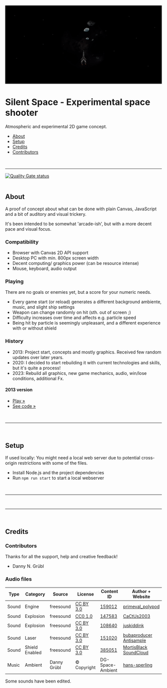 [![Silent Space](teaser.png)](https://silent-space.vercel.app)

# Silent Space - Experimental space shooter

Atmospheric and experimental 2D game concept.

- [About](#about)
- [Setup](#setup)
- [Credits](#credits)
- [Contributors](#contributors)

<br>

---

[![Quality Gate status](https://sonarcloud.io/api/project_badges/measure?project=ChristianOellers_Silent-Space&metric=alert_status)](https://sonarcloud.io/dashboard?id=ChristianOellers_Silent-Space)
<br><br>

## About

A proof of concept about what can be done with plain Canvas, JavaScript and a bit of auditory and visual trickery.

It's been intended to be somewhat 'arcade-ish', but with a more decent pace and visual focus.

### Compatibility

- Browser with Canvas 2D API support
- Desktop PC with min. 800px screen width
- Decent computing/ graphics power (can be resource intense)
- Mouse, keyboard, audio output

### Playing

There are no goals or enemies yet, but a score for your numeric needs.

- Every game start (or reload) generates a different background ambiente, music, and slight ship settings
- Weapon can change randomly on hit (sth. out of screen ;)
- Difficulty increases over time and affects e.g. particle speed
- Being hit by particle is seemingly unpleasant, and a different experience with or without shield

### History

- 2013: Project start, concepts and mostly graphics. Received few random updates over later years.
- 2020: I decided to start rebuilding it with current technologies and skills, but it's quite a process!
- 2023: Rebuild all graphics, new game mechanics, audio, win/lose conditions, additional Fx.

#### 2013 version

- [Play »](https://christianoellers.github.io/Silent-Space)
- [See code »](https://github.com/ChristianOellers/Silent-Space/tree/gh-pages)

<br>

---

<br>

## Setup

If used locally: You might need a local web server due to potential cross-origin restrictions with some of the files.

- Install Node.js and the project dependencies
- Run `npm run start` to start a local webserver

<br>

---

<br>

---

<br>

## Credits

### Contributors

Thanks for all the support, help and creative feedback!

- Danny N. Grübl

### Audio files

| Type  | Category       | Source      | License                                                      | Content ID                                                        | Author + Website                                                                                              |
| ----- | -------------- | ----------- | ------------------------------------------------------------ | ----------------------------------------------------------------- | ------------------------------------------------------------------------------------------------------------- |
| Sound | Engine         | freesound   | [CC BY 3.0](https://creativecommons.org/licenses/by/3.0)     | [159012](https://freesound.org/people/MortisBlack/sounds/159012)  | [primeval_polypod](https://freesound.org/people/primeval_polypod)                                             |
| Sound | Explosion      | freesound   | [CC0 1.0](https://creativecommons.org/publicdomain/zero/1.0) | [147583](https://freesound.org/people/CaCtUs2003/sounds/147583)   | [CaCtUs2003](https://freesound.org/people/CaCtUs2003)                                                         |
| Sound | Explosion      | freesound   | [CC BY 3.0](https://creativecommons.org/licenses/by/3.0)     | [108640](https://freesound.org/people/juskiddink/sounds/108640)   | [juskiddink](https://freesound.org/people/juskiddink)                                                         |
| Sound | Laser          | freesound   | [CC BY 3.0](https://creativecommons.org/licenses/by/3.0)     | [151020](https://freesound.org/people/bubaproducer/sounds/151020) | [bubaproducer](https://freesound.org/people/bubaproducer) <br> [Antisample](https://antisample.com)           |
| Sound | Shield Enabled | freesound   | [CC BY 3.0](https://creativecommons.org/licenses/by/3.0)     | [385051](https://freesound.org/people/MortisBlack/sounds/385051)  | [MortisBlack](https://freesound.org/people/MortisBlack) <br> [SoundCloud](https://soundcloud.com/mortisblack) |
| Music | Ambient        | Danny Grübl | © Copyright                                                  | DG-Space-Ambient                                                  | [hans-sperling](https://github.com/hans-sperling)                                                             |

Some sounds have been edited.


